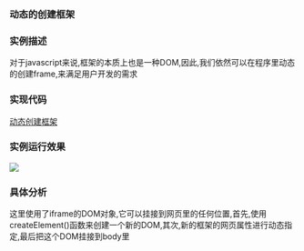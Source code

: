 ### 动态的创建框架

### 实例描述

对于javascript来说,框架的本质上也是一种DOM,因此,我们依然可以在程序里动态的创建frame,来满足用户开发的需求

### 实现代码

[动态创建框架](动态创建框架.html)

### 实例运行效果

![](http://i.imgur.com/DMvd2Nv.gif)

### 具体分析

这里使用了iframe的DOM对象,它可以挂接到网页里的任何位置,首先,使用createElement()函数来创建一个新的DOM,其次,新的框架的网页属性进行动态指定,最后把这个DOM挂接到body里
